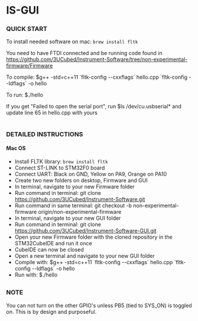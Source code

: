 # IS-GUI

### QUICK START
To install needed software on mac: `brew install fltk`

You need to have FTDI connected and be running code found in https://github.com/3UCubed/Instrument-Software/tree/non-experimental-firmware/Firmware

To compile: $g++ -std=c++11 \`fltk-config --cxxflags\` hello.cpp \`fltk-config --ldflags\` -o hello

To run: $./hello

If you get "Failed to open the serial port", run $ls /dev/cu.usbserial* and update line 65 in hello.cpp with yours

#


### DETAILED INSTRUCTIONS
#### Mac OS
* Install FLTK library: `brew install fltk`
* Connect ST-LINK to STM32F0 board
* Connect UART: Black on GND, Yellow on PA9, Orange on PA10
* Create two new folders on desktop, Firmware and GUI
* In terminal, navigate to your new Firmware folder
* Run command in terminal: git clone https://github.com/3UCubed/Instrument-Software.git
* Run command in same terminal: git checkout -b non-experimental-firmware origin/non-experimental-firmware
* In terminal, navigate to your new GUI folder
* Run command in terminal: git clone https://github.com/3UCubed/Instrument-Software-GUI.git
* Open your new Firmware folder with the cloned repository in the STM32CubeIDE and run it once
* CubeIDE can now be closed
* Open a new terminal and navigate to your new GUI folder
* Compile with: $g++ -std=c++11 \`fltk-config --cxxflags\` hello.cpp \`fltk-config --ldflags\` -o hello
* Run with: $./hello

##


### NOTE
You can not turn on the other GPIO's unless PB5 (tied to SYS_ON) is toggled on. This is by design and purposeful.
